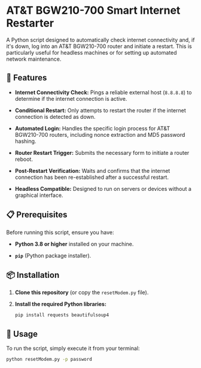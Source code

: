 # AT&T BGW210-700 Smart Internet Restarter

A Python script designed to automatically check internet connectivity and, if it's down, log into an AT&T BGW210-700 router and initiate a restart. This is particularly useful for headless machines or for setting up automated network maintenance.

## 🚀 Features

* **Internet Connectivity Check:** Pings a reliable external host (`8.8.8.8`) to determine if the internet connection is active.

* **Conditional Restart:** Only attempts to restart the router if the internet connection is detected as down.

* **Automated Login:** Handles the specific login process for AT&T BGW210-700 routers, including nonce extraction and MD5 password hashing.

* **Router Restart Trigger:** Submits the necessary form to initiate a router reboot.

* **Post-Restart Verification:** Waits and confirms that the internet connection has been re-established after a successful restart.

* **Headless Compatible:** Designed to run on servers or devices without a graphical interface.

## 📋 Prerequisites

Before running this script, ensure you have:

* **Python 3.8 or higher** installed on your machine.

* **`pip`** (Python package installer).

## 📦 Installation

1.  **Clone this repository** (or copy the `resetModem.py` file).

2.  **Install the required Python libraries:**

    ```bash
    pip install requests beautifulsoup4
    ```

## 🚀 Usage

To run the script, simply execute it from your terminal:

```bash
python resetModem.py -p password
